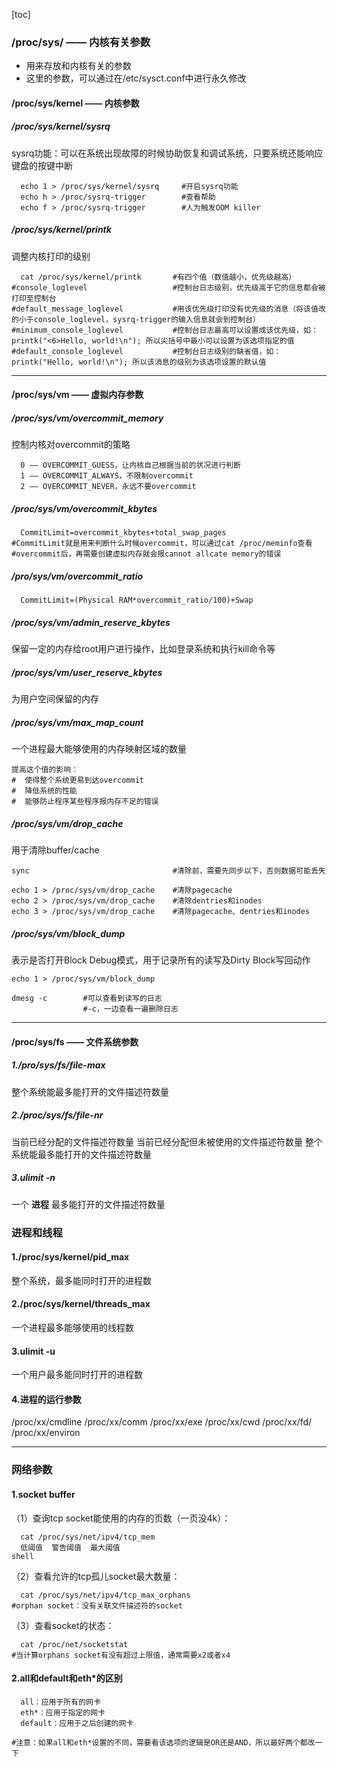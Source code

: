 [toc]
### /proc/sys/ —— 内核有关参数
* 用来存放和内核有关的参数
* 这里的参数，可以通过在/etc/sysct.conf中进行永久修改

#### /proc/sys/kernel —— 内核参数

##### /proc/sys/kernel/sysrq
sysrq功能：可以在系统出现故障的时候协助恢复和调试系统，只要系统还能响应键盘的按键中断
```shell
  echo 1 > /proc/sys/kernel/sysrq     #开启sysrq功能
  echo h > /proc/sysrq-trigger        #查看帮助
  echo f > /proc/sysrq-trigger        #人为触发OOM killer
```
##### /proc/sys/kernel/printk
调整内核打印的级别
```shell
  cat /proc/sys/kernel/printk       #有四个值（数值越小，优先级越高）
#console_loglevel                   #控制台日志级别，优先级高于它的信息都会被打印至控制台
#default_message_loglevel           #用该优先级打印没有优先级的消息（将该值改的小于console_loglevel，sysrq-trigger的输入信息就会到控制台）
#minimum_console_loglevel           #控制台日志最高可以设置成该优先级，如：printk("<6>Hello, world!\n"); 所以尖括号中最小可以设置为该选项指定的值
#default_console_loglevel           #控制台日志级别的缺省值，如：printk("Hello, world!\n"); 所以该消息的级别为该选项设置的默认值
```
***
#### /proc/sys/vm —— 虚拟内存参数

##### /proc/sys/vm/overcommit_memory
  控制内核对overcommit的策略
```shell
  0 —— OVERCOMMIT_GUESS，让内核自己根据当前的状况进行判断
  1 —— OVERCOMMIT_ALWAYS，不限制overcommit
  2 —— OVERCOMMIT_NEVER，永远不要overcommit
```
##### /proc/sys/vm/overcommit_kbytes
```shell
  CommitLimit=overcommit_kbytes+total_swap_pages   
#CommitLimit就是用来判断什么时候overcommit，可以通过cat /proc/meminfo查看
#overcommit后，再需要创建虚拟内存就会报cannot allcate memory的错误
```
##### /pro/sys/vm/overcommit_ratio
```shell
  CommitLimit=(Physical RAM*overcommit_ratio/100)+Swap
```
##### /proc/sys/vm/admin_reserve_kbytes
保留一定的内存给root用户进行操作，比如登录系统和执行kill命令等

##### /proc/sys/vm/user_reserve_kbytes
为用户空间保留的内存

##### /proc/sys/vm/max_map_count
  一个进程最大能够使用的内存映射区域的数量
```shell
提高这个值的影响：
#  使得整个系统更易到达overcommit
#  降低系统的性能
#  能够防止程序某些程序报内存不足的错误
```

##### /proc/sys/vm/drop_cache
用于清除buffer/cache
```shell
sync                                #清除前，需要先同步以下，否则数据可能丢失

echo 1 > /proc/sys/vm/drop_cache    #清除pagecache
echo 2 > /proc/sys/vm/drop_cache    #清除dentries和inodes
echo 3 > /proc/sys/vm/drop_cache    #清除pagecache、dentries和inodes
```

##### /proc/sys/vm/block_dump
表示是否打开Block Debug模式，用于记录所有的读写及Dirty Block写回动作
```shell
echo 1 > /proc/sys/vm/block_dump

dmesg -c        #可以查看到读写的日志
                #-c，一边查看一遍删除日志
```
***
#### /proc/sys/fs —— 文件系统参数
##### 1./pro/sys/fs/file-max
  整个系统能最多能打开的文件描述符数量

##### 2./proc/sys/fs/file-nr
  当前已经分配的文件描述符数量	当前已经分配但未被使用的文件描述符数量	整个系统能最多能打开的文件描述符数量

##### 3.ulimit -n
一个 **进程** 最多能打开的文件描述符数量



### 进程和线程

#### 1./proc/sys/kernel/pid_max
  整个系统，最多能同时打开的进程数

#### 2./proc/sys/kernel/threads_max
  一个进程最多能够使用的线程数

#### 3.ulimit -u
  一个用户最多能同时打开的进程数

#### 4.进程的运行参数
  /proc/xx/cmdline
  /proc/xx/comm
  /proc/xx/exe
  /proc/xx/cwd
  /proc/xx/fd/
  /proc/xx/environ
***
### 网络参数

#### 1.socket buffer

（1）查询tcp socket能使用的内存的页数（一页没4k）：
```shell
  cat /proc/sys/net/ipv4/tcp_mem
  低阈值  警告阈值  最大阈值
shell
```
（2）查看允许的tcp孤儿socket最大数量：
```shell
  cat /proc/sys/net/ipv4/tcp_max_orphans
#orphan socket：没有关联文件描述符的socket
```
（3）查看socket的状态：
```shell
  cat /proc/net/socketstat
#当计算orphans socket有没有超过上限值，通常需要x2或者x4
```

#### 2.all和default和eth*的区别
```shell
  all：应用于所有的网卡
  eth*：应用于指定的网卡
  default：应用于之后创建的网卡

#注意：如果all和eth*设置的不同，需要看该选项的逻辑是OR还是AND，所以最好两个都改一下
```
